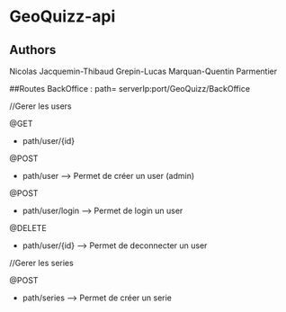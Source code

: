 # GeoQuizz-api

## Authors
Nicolas Jacquemin-Thibaud Grepin-Lucas Marquan-Quentin Parmentier

##Routes BackOffice : path= serverIp:port/GeoQuizz/BackOffice

//Gerer les users

@GET
 - path/user/{id}
 
@POST
 - path/user --> Permet de créer un user (admin)
 
@POST
 - path/user/login --> Permet de login un user
 
@DELETE
 - path/user/{id} --> Permet de deconnecter un user
 
 //Gerer les series
 
@POST
 - path/series --> Permet de créer un serie
